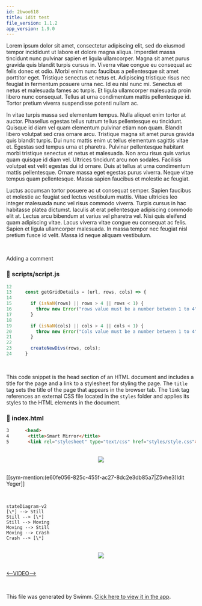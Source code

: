 ```yaml
---
id: 2bwoo618
title: idit test
file_version: 1.1.2
app_version: 1.9.0
---
```


Lorem ipsum dolor sit amet, consectetur adipiscing elit, sed do eiusmod tempor incididunt ut labore et dolore magna aliqua. Imperdiet massa tincidunt nunc pulvinar sapien et ligula ullamcorper. Magna sit amet purus gravida quis blandit turpis cursus in. Viverra vitae congue eu consequat ac felis donec et odio. Morbi enim nunc faucibus a pellentesque sit amet porttitor eget. Tristique senectus et netus et. Adipiscing tristique risus nec feugiat in fermentum posuere urna nec. Id eu nisl nunc mi. Senectus et netus et malesuada fames ac turpis. Et ligula ullamcorper malesuada proin libero nunc consequat. Tellus at urna condimentum mattis pellentesque id. Tortor pretium viverra suspendisse potenti nullam ac.

In vitae turpis massa sed elementum tempus. Nulla aliquet enim tortor at auctor. Phasellus egestas tellus rutrum tellus pellentesque eu tincidunt. Quisque id diam vel quam elementum pulvinar etiam non quam. Blandit libero volutpat sed cras ornare arcu. Tristique magna sit amet purus gravida quis blandit turpis. Dui nunc mattis enim ut tellus elementum sagittis vitae et. Egestas sed tempus urna et pharetra. Pulvinar pellentesque habitant morbi tristique senectus et netus et malesuada. Non arcu risus quis varius quam quisque id diam vel. Ultrices tincidunt arcu non sodales. Facilisis volutpat est velit egestas dui id ornare. Duis at tellus at urna condimentum mattis pellentesque. Ornare massa eget egestas purus viverra. Neque vitae tempus quam pellentesque. Massa sapien faucibus et molestie ac feugiat.

Luctus accumsan tortor posuere ac ut consequat semper. Sapien faucibus et molestie ac feugiat sed lectus vestibulum mattis. Vitae ultricies leo integer malesuada nunc vel risus commodo viverra. Turpis cursus in hac habitasse platea dictumst. Iaculis at erat pellentesque adipiscing commodo elit at. Lectus arcu bibendum at varius vel pharetra vel. Nisi quis eleifend quam adipiscing vitae. Lacus viverra vitae congue eu consequat ac felis. Sapien et ligula ullamcorper malesuada. In massa tempor nec feugiat nisl pretium fusce id velit. Massa id neque aliquam vestibulum.

<br/>

Adding a comment
<!-- NOTE-swimm-snippet: the lines below link your snippet to Swimm -->
### 📄 scripts/script.js
```javascript
12     
13     const getGridDetails = (url, rows, cols) => {
14     
15       if (isNaN(rows) || rows > 4 || rows < 1) {
16         throw new Error("rows value must be a number between 1 to 4");
17       }
18     
19       if (isNaN(cols) || cols > 4 || cols < 1) {
20         throw new Error("Cols value must be a number between 1 to 4");
21       }
22     
23       createNewDivs(rows, cols);
24     }
```

<br/>

This code snippet is the head section of an HTML document and includes a title for the page and a link to a stylesheet for styling the page. The `title` tag sets the title of the page that appears in the browser tab. The `link` tag references an external CSS file located in the `styles` folder and applies its styles to the HTML elements in the document.
<!-- NOTE-swimm-snippet: the lines below link your snippet to Swimm -->
### 📄 index.html
```html
3      <head>
4      	<title>Smart Mirror</title>
5      	<link rel="stylesheet" type="text/css" href="styles/style.css">
```

<br/>

<div align="center"><img src="https://firebasestorage.googleapis.com/v0/b/swimm-dev-content/o/repositories%2FZ2l0aHViJTNBJTNBc21hcnQtbWlycm9yJTNBJTNBSWRpdFllZ2VyU3dpbW0%3D%2F5c47f2d5-04ba-4d50-826a-fefe0a5ecae6.png?alt=media&token=e5f267f7-2633-4488-8373-d747f374dd5b" style="width:'50%'"/></div>

<br/>

[[sym-mention:(e60fe056-825c-455f-ac27-8dc2e3db85a7|Z5vhe3)Idit Yeger]]

<br/>

<!--MERMAID {width:100}-->
```mermaid
stateDiagram-v2
[\*] --> Still
Still --> [\*]
Still --> Moving
Moving --> Still
Moving --> Crash
Crash --> [\*]

```
<!--MCONTENT {content: "stateDiagram-v2<br/>\n\\[\\*\\] \\-\\-\\> Still<br/>\nStill \\-\\-\\> \\[\\*\\]<br/>\nStill \\-\\-\\> Moving<br/>\nMoving \\-\\-\\> Still<br/>\nMoving \\-\\-\\> Crash<br/>\nCrash \\-\\-\\> \\[\\*\\]<br/>\n<br/>"} --->

<br/>

<div align="center"><img src="https://firebasestorage.googleapis.com/v0/b/swimm-dev-content/o/repositories%2FZ2l0aHViJTNBJTNBc21hcnQtbWlycm9yJTNBJTNBSWRpdFllZ2VyU3dpbW0%3D%2F10cec1ff-b0ad-4d9a-ba55-413d444ec33d.png?alt=media&token=3404b926-d74d-4183-9c1f-42b1912adda9" style="width:'50%'"/></div>

<br/>

[<--VIDEO-->](https://www.youtube.com/watch?v=-utH17XunI8)

<br/>

This file was generated by Swimm. [Click here to view it in the app](https://swimm-web-app.web.app/repos/Z2l0aHViJTNBJTNBc21hcnQtbWlycm9yJTNBJTNBSWRpdFllZ2VyU3dpbW0=/docs/2bwoo618).
